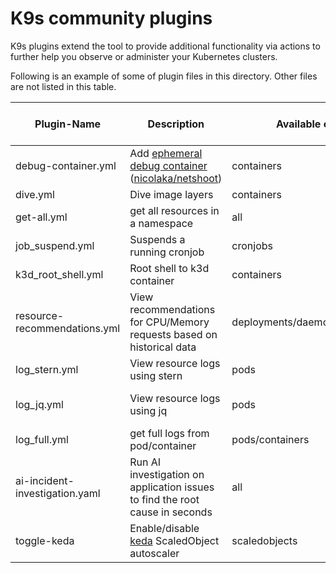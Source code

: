 # K9s community plugins

K9s plugins extend the tool to provide additional functionality via actions to further help you observe or administer your Kubernetes clusters.

Following is an example of some of plugin files in this directory. Other files are not listed in this table.

| Plugin-Name                    | Description                                                                  | Available on Views                  | Shortcut  | Kubectl plugin, external dependencies                                                 |
| ------------------------------ | ---------------------------------------------------------------------------- | ----------------------------------- | --------- | ------------------------------------------------------------------------------------- |
| debug-container.yml            | Add [ephemeral debug container](1)<br>([nicolaka/netshoot](2))               | containers                          | Shift-d   |                                                                                       |
| dive.yml                       | Dive image layers                                                            | containers                          | d         | [Dive](https://github.com/wagoodman/dive)                                             |
| get-all.yml                    | get all resources in a namespace                                             | all                                 | g         | [Krew](https://krew.sigs.k8s.io/), [ketall](https://github.com/corneliusweig/ketall/) |
| job_suspend.yml                | Suspends a running cronjob                                                   | cronjobs                            | Ctrl-s    |                                                                                       |
| k3d_root_shell.yml             | Root shell to k3d container                                                  | containers                          | Shift-s   | [jq](https://stedolan.github.io/jq/)                                                  |
| resource-recommendations.yml   | View recommendations for CPU/Memory requests based on historical data        | deployments/daemonsets/statefulsets | Shift-k   | [Robusta KRR](https://github.com/robusta-dev/krr)                                     |
| log_stern.yml                  | View resource logs using stern                                               | pods                                | Ctrl-l    |                                                                                       |
| log_jq.yml                     | View resource logs using jq                                                  | pods                                | Ctrl-j    | kubectl-plugins/kubectl-jq                                                            |
| log_full.yml                   | get full logs from pod/container                                             | pods/containers                     | Ctrl-l    |                                                                                       |
| ai-incident-investigation.yaml | Run AI investigation on application issues to find the root cause in seconds | all                                 | Shift-h/o | [HolmesGPT](https://github.com/robusta-dev/holmesgpt)                                 |
| toggle-keda                    | Enable/disable [keda](3) ScaledObject autoscaler                                  | scaledobjects                       | Ctrl-N    |                                                                                       |


[1]: https://kubernetes.io/docs/tasks/debug/debug-application/debug-running-pod/#ephemeral-container
[2]: https://github.com/nicolaka/netshoot
[3]: https://keda.sh/
